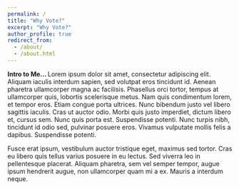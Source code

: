 ```yaml
---
permalink: /
title: "Why Vote?"
excerpt: "Why Vote?"
author_profile: true
redirect_from: 
  - /about/
  - /about.html
---
```


<b>Intro to Me... </b> Lorem ipsum dolor sit amet, consectetur adipiscing elit. Aliquam iaculis interdum sapien, sed volutpat eros tincidunt id. Aenean pharetra ullamcorper magna ac facilisis. Phasellus orci tortor, tempus at ullamcorper quis, lobortis scelerisque metus. Nam quis condimentum lorem, et tempor eros. Etiam congue porta ultrices. Nunc bibendum justo vel libero sagittis iaculis. Cras ut auctor odio. Morbi quis justo imperdiet, dictum libero et, cursus sem. Nunc quis porta est. Suspendisse potenti. Nunc turpis nibh, tincidunt id odio sed, pulvinar posuere eros. Vivamus vulputate mollis felis a dapibus. Suspendisse potenti.

Fusce erat ipsum, vestibulum auctor tristique eget, maximus sed tortor. Cras eu libero quis tellus varius posuere in eu lectus. Sed viverra leo in pellentesque placerat. Aliquam pharetra, sem vel semper tempor, augue ipsum hendrerit augue, non ullamcorper quam mi a ex. Mauris a interdum neque.


